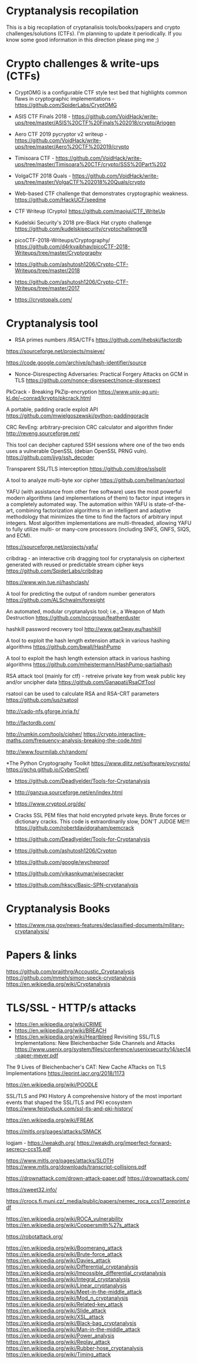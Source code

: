 # Cryptanalysis recopilation

This is a big recopilation of cryptanalisis tools/books/papers and crypto challenges/solutions (CTFs). I'm planning to update it periodically. If you know some good information in this direction please ping me ;)

# Crypto challenges & write-ups (CTFs)

* CryptOMG is a configurable CTF style test bed that highlights common flaws in cryptographic implementations -https://github.com/SpiderLabs/CryptOMG

* ASIS CTF Finals 2018 - 
https://github.com/VoidHack/write-ups/tree/master/ASIS%20CTF%20Finals%202018/crypto/Ariogen

* Aero CTF 2019 pycryptor v2 writeup - 
https://github.com/VoidHack/write-ups/tree/master/Aero%20CTF%202019/crypto

* Timisoara CTF - 
https://github.com/VoidHack/write-ups/tree/master/Timisoara%20CTF/crypto/SSS%20Part%202

* VolgaCTF 2018 Quals - 
https://github.com/VoidHack/write-ups/tree/master/VolgaCTF%202018%20Quals/crypto

* Web-based CTF challenge that demonstrates cryptographic weakness.
https://github.com/HackUCF/seedme

* CTF Writeup (Crypto)
https://github.com/maojui/CTF_WriteUp

* Kudelski Security's 2018 pre-Black Hat crypto challenge
https://github.com/kudelskisecurity/cryptochallenge18

* picoCTF-2018-Writeups/Cryptography/
https://github.com/d4rkvaibhav/picoCTF-2018-Writeups/tree/master/Cryptography

* https://github.com/ashutosh1206/Crypto-CTF-Writeups/tree/master/2018

* https://github.com/ashutosh1206/Crypto-CTF-Writeups/tree/master/2017

* https://cryptopals.com/

# Cryptanalysis tool

* RSA primes numbers /RSA/CTFs
https://github.com/ihebski/factordb

https://sourceforge.net/projects/msieve/

https://code.google.com/archive/p/hash-identifier/source

* Nonce-Disrespecting Adversaries: Practical Forgery Attacks on GCM in TLS
https://github.com/nonce-disrespect/nonce-disrespect

PkCrack - Breaking PkZip-encryption
https://www.unix-ag.uni-kl.de/~conrad/krypto/pkcrack.html

A portable, padding oracle exploit API
https://github.com/mwielgoszewski/python-paddingoracle

CRC RevEng: arbitrary-precision CRC calculator and algorithm finder
http://reveng.sourceforge.net/

This tool can decipher captured SSH sessions where one of the two ends uses a vulnerable OpenSSL (debian OpenSSL PRNG vuln).
https://github.com/jjyg/ssh_decoder

Transparent SSL/TLS interception 
https://github.com/droe/sslsplit

A tool to analyze multi-byte xor cipher
https://github.com/hellman/xortool

YAFU (with assistance from other free software) uses the most powerful modern algorithms (and implementations of them) to factor input integers in a completely automated way. The automation within YAFU is state-of-the-art, combining factorization algorithms in an intelligent and adaptive methodology that minimizes the time to find the factors of arbitrary input integers. Most algorithm implementations are multi-threaded, allowing YAFU to fully utilize multi- or many-core processors (including SNFS, GNFS, SIQS, and ECM).

https://sourceforge.net/projects/yafu/

cribdrag - an interactive crib dragging tool for cryptanalysis on ciphertext generated with reused or predictable stream cipher keys
https://github.com/SpiderLabs/cribdrag

https://www.win.tue.nl/hashclash/

A tool for predicting the output of random number generators
https://github.com/ALSchwalm/foresight

An automated, modular cryptanalysis tool; i.e., a Weapon of Math Destruction
https://github.com/nccgroup/featherduster

hashkill password recovery tool http://www.gat3way.eu/hashkill

A tool to exploit the hash length extension attack in various hashing algorithms
https://github.com/bwall/HashPump

A tool to exploit the hash length extension attack in various hashing algorithms
https://github.com/mheistermann/HashPump-partialhash

RSA attack tool (mainly for ctf) - retreive private key from weak public key and/or uncipher data
https://github.com/Ganapati/RsaCtfTool

rsatool can be used to calculate RSA and RSA-CRT parameters
https://github.com/ius/rsatool

http://cado-nfs.gforge.inria.fr/

http://factordb.com/

http://rumkin.com/tools/cipher/
https://crypto.interactive-maths.com/frequency-analysis-breaking-the-code.html

http://www.fourmilab.ch/random/

*The Python Cryptography Toolkit https://www.dlitz.net/software/pycrypto/
https://gchq.github.io/CyberChef/

* https://github.com/Deadlyelder/Tools-for-Cryptanalysis

* http://ganzua.sourceforge.net/en/index.html

* https://www.cryptool.org/de/

* Cracks SSL PEM files that hold encrypted private keys. Brute forces or dictionary cracks. This code is extraordinarily slow, DON'T JUDGE ME!!!
https://github.com/robertdavidgraham/pemcrack

* https://github.com/Deadlyelder/Tools-for-Cryptanalysis

* https://github.com/ashutosh1206/Crypton
* https://github.com/google/wycheproof

* https://github.com/vikasnkumar/wisecracker

* https://github.com/hkscy/Basic-SPN-cryptanalysis


# Cryptanalysis Books

* https://www.nsa.gov/news-features/declassified-documents/military-cryptanalysis/


# Papers & links

https://github.com/prajithrg/Accoustic_Cryptanalysis
https://github.com/mmeh/simon-speck-cryptanalysis
https://en.wikipedia.org/wiki/Cryptanalysis

# TLS/SSL - HTTP/s attacks

* https://en.wikipedia.org/wiki/CRIME
* https://en.wikipedia.org/wiki/BREACH
* https://en.wikipedia.org/wiki/Heartbleed
Revisiting SSL/TLS Implementations: New Bleichenbacher Side Channels and Attacks
https://www.usenix.org/system/files/conference/usenixsecurity14/sec14-paper-meyer.pdf

The 9 Lives of Bleichenbacher's CAT: New Cache ATtacks on TLS Implementations
https://eprint.iacr.org/2018/1173

https://en.wikipedia.org/wiki/POODLE

SSL/TLS and PKI History
A comprehensive history of the most important events that shaped the SSL/TLS and PKI ecosystem
https://www.feistyduck.com/ssl-tls-and-pki-history/

https://en.wikipedia.org/wiki/FREAK

https://mitls.org/pages/attacks/SMACK

logjam - https://weakdh.org/
https://weakdh.org/imperfect-forward-secrecy-ccs15.pdf

https://www.mitls.org/pages/attacks/SLOTH
https://www.mitls.org/downloads/transcript-collisions.pdf


https://drownattack.com/drown-attack-paper.pdf
https://drownattack.com/

https://sweet32.info/

https://crocs.fi.muni.cz/_media/public/papers/nemec_roca_ccs17_preprint.pdf

https://en.wikipedia.org/wiki/ROCA_vulnerability
https://en.wikipedia.org/wiki/Coppersmith%27s_attack

https://robotattack.org/

https://en.wikipedia.org/wiki/Boomerang_attack
https://en.wikipedia.org/wiki/Brute-force_attack
https://en.wikipedia.org/wiki/Davies_attack
https://en.wikipedia.org/wiki/Differential_cryptanalysis
https://en.wikipedia.org/wiki/Impossible_differential_cryptanalysis
https://en.wikipedia.org/wiki/Integral_cryptanalysis
https://en.wikipedia.org/wiki/Linear_cryptanalysis
https://en.wikipedia.org/wiki/Meet-in-the-middle_attack
https://en.wikipedia.org/wiki/Mod_n_cryptanalysis
https://en.wikipedia.org/wiki/Related-key_attack
https://en.wikipedia.org/wiki/Slide_attack
https://en.wikipedia.org/wiki/XSL_attack
https://en.wikipedia.org/wiki/Black-bag_cryptanalysis
https://en.wikipedia.org/wiki/Man-in-the-middle_attack
https://en.wikipedia.org/wiki/Power_analysis
https://en.wikipedia.org/wiki/Replay_attack
https://en.wikipedia.org/wiki/Rubber-hose_cryptanalysis
https://en.wikipedia.org/wiki/Timing_attack










